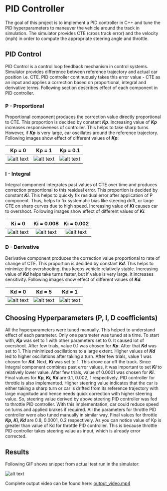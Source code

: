 # **PID Controller**

The goal of this project is to implement a PID controller in C++ and tune the PID hyperparameters to maneuver the vehicle around the track in simulation. The simulator provides CTE (cross track error) and the velocity (mph) in order to compute the appropriate steering angle and throttle.

## PID Control

PID Control is a control loop feedback mechanism in control systems. Simulator provides difference between reference trajectory and actual car position i.e. CTE. PID controller continuously takes this error value - CTE as an input and applies a correction based on proportional, integral and derivative terms. Following section describes effect of each component in PID controller.

### P - Proportional

Proportional component produces the correction value directly proportional to CTE. This proportion is decided by constant ***Kp***. Increasing value of ***Kp*** increases responsiveness of controller. This helps to take sharp turns. However, if ***Kp*** is very large, car oscillates around the reference trajectory. Following images show effect of different values of ***Kp***: 

| Kp = 0                                        | Kp = 1                                        | Kp = 0.1                                          |
|:---------------------------------------------:|:---------------------------------------------:|:-------------------------------------------------:|
| ![alt text](./writeup_data/Kp_0.jpg "Kp = 0") | ![alt text](./writeup_data/Kp_1.jpg "Kp = 1") | ![alt text](./writeup_data/Kp_0.1.jpg "Kp = 0.1") |

### I - Integral

Integral component integrates past values of CTE over time and produces correction proportional to this residual error. This proportion is decided by constant ***Ki***. This helps to quickly fix residual error after application of P component. Thus, helps to fix systematic bias like steering drift, or large CTE on sharp curves due to high speed. Increasing value of ***Ki*** causes car to overshoot. Following images show effect of different values of ***Ki***: 

| Ki = 0                                        | Ki = 0.008                                            | Ki = 0.002                                            |
|:---------------------------------------------:|:-----------------------------------------------------:|:-----------------------------------------------------:|
| ![alt text](./writeup_data/Ki_0.jpg "Ki = 0") | ![alt text](./writeup_data/Ki_0.008.jpg "Ki = 0.008") | ![alt text](./writeup_data/Ki_0.002.jpg "Ki = 0.002") |

### D - Derivative

Derivative component produces the correction value proportional to rate of change of CTE. This proportion is decided by constant ***Kd***. This helps to minimize the overshooting, thus keeps vehicle relatively stable. Increasing value of ***Kd*** helps take turns faster, but if value is very large, it increases sensitivity. Following images show effect of different values of ***Kd***:

| Kd = 0                                        | Kd = 5                                        | Kd = 1                                        |
|:---------------------------------------------:|:---------------------------------------------:|:---------------------------------------------:|
| ![alt text](./writeup_data/Kd_0.jpg "Kd = 0") | ![alt text](./writeup_data/Kd_5.jpg "Kd = 5") | ![alt text](./writeup_data/Kd_1.jpg "Kd = 1") |

## Choosing Hyperparameters (P, I, D coefficients)

All the hyperparameters were tuned manually. This helped to understand effect of each parameter. Only one parameter was tuned at a time. To start with, ***Kp*** was set to 1 with other parameters set to 0. It caused lot of overshoot. After few trials, value 0.1 was chosen for ***Kp***. After that ***Kd*** was set to 1. This minimized oscillations to a large extent. Higher values of ***Kd*** led to higher oscillations after taking a turn. After few trials, value 1 was chosen for ***Kd***. Next, ***Ki*** was set to 1. This drove car off the track. Since Integral component combines past error values, it was important to set ***Ki*** to relatively lower value. After few trials, value of 0.0001 was chosen for ***Ki***. Final values for ***Kp, Ki, Kd*** are 0.1, 0.002, 1 respectively.
PID controller for throttle is also implemented. Higher steering value indicates that the car is either taking a sharp turn or car is drifted from its reference trajectory with large magnitude and hence needs quick correction with higher steering value. So, steering value derived by above steering PID controller was fed to throttle PID controller. With this implementation, car could reduce speed on turns and applied brakes if required. All the parameters for throttle PID controller were also tuned manually in similar way. Final values for throttle ***Kp, Ki, Kd*** are 0.8, 0.0001, 0.2 respectively. As you can notice value of Kp is greater than value of Kd for throttle PID controller. This is because throttle PID controller takes steering value as input, which is already error corrected.

## Results
    
Following GIF shows snippet from actual test run in the simulator:

![alt text](writeup_data/output_video.gif "output_video")

Complete output video can be found here: [output_video.mp4](output_video.mp4)

